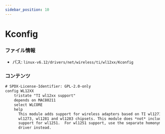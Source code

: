 ```yaml
---
sidebar_position: 10
---
```

# Kconfig

### ファイル情報

- パス: `linux-v6.12/drivers/net/wireless/ti/wl12xx/Kconfig`

### コンテンツ

```txt
# SPDX-License-Identifier: GPL-2.0-only
config WL12XX
	tristate "TI wl12xx support"
	depends on MAC80211
	select WLCORE
	help
	  This module adds support for wireless adapters based on TI wl1271,
	  wl1273, wl1281 and wl1283 chipsets. This module does *not* include
	  support for wl1251.  For wl1251 support, use the separate homonymous
	  driver instead.

```
